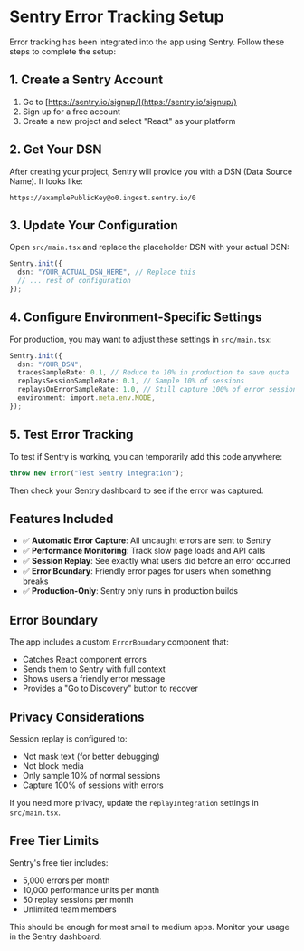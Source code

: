# Sentry Error Tracking Setup

Error tracking has been integrated into the app using Sentry. Follow these steps to complete the setup:

## 1. Create a Sentry Account

1. Go to [https://sentry.io/signup/](https://sentry.io/signup/)
2. Sign up for a free account
3. Create a new project and select "React" as your platform

## 2. Get Your DSN

After creating your project, Sentry will provide you with a DSN (Data Source Name). It looks like:
```
https://examplePublicKey@o0.ingest.sentry.io/0
```

## 3. Update Your Configuration

Open `src/main.tsx` and replace the placeholder DSN with your actual DSN:

```typescript
Sentry.init({
  dsn: "YOUR_ACTUAL_DSN_HERE", // Replace this
  // ... rest of configuration
});
```

## 4. Configure Environment-Specific Settings

For production, you may want to adjust these settings in `src/main.tsx`:

```typescript
Sentry.init({
  dsn: "YOUR_DSN",
  tracesSampleRate: 0.1, // Reduce to 10% in production to save quota
  replaysSessionSampleRate: 0.1, // Sample 10% of sessions
  replaysOnErrorSampleRate: 1.0, // Still capture 100% of error sessions
  environment: import.meta.env.MODE,
});
```

## 5. Test Error Tracking

To test if Sentry is working, you can temporarily add this code anywhere:

```typescript
throw new Error("Test Sentry integration");
```

Then check your Sentry dashboard to see if the error was captured.

## Features Included

- ✅ **Automatic Error Capture**: All uncaught errors are sent to Sentry
- ✅ **Performance Monitoring**: Track slow page loads and API calls
- ✅ **Session Replay**: See exactly what users did before an error occurred
- ✅ **Error Boundary**: Friendly error pages for users when something breaks
- ✅ **Production-Only**: Sentry only runs in production builds

## Error Boundary

The app includes a custom `ErrorBoundary` component that:
- Catches React component errors
- Sends them to Sentry with full context
- Shows users a friendly error message
- Provides a "Go to Discovery" button to recover

## Privacy Considerations

Session replay is configured to:
- Not mask text (for better debugging)
- Not block media
- Only sample 10% of normal sessions
- Capture 100% of sessions with errors

If you need more privacy, update the `replayIntegration` settings in `src/main.tsx`.

## Free Tier Limits

Sentry's free tier includes:
- 5,000 errors per month
- 10,000 performance units per month
- 50 replay sessions per month
- Unlimited team members

This should be enough for most small to medium apps. Monitor your usage in the Sentry dashboard.
